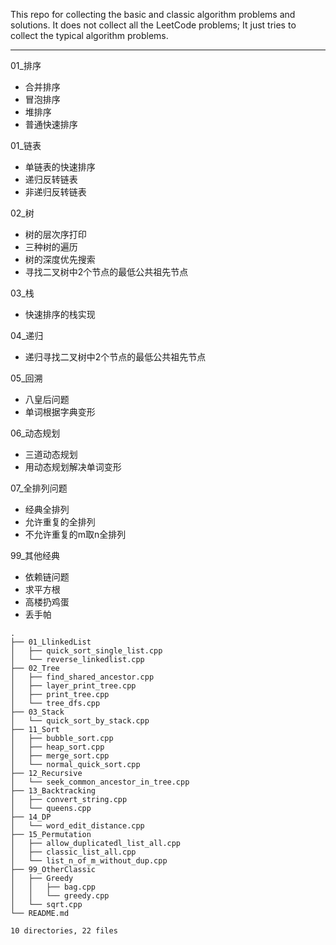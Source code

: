 This repo for collecting the basic and classic algorithm problems and solutions. 
It does not collect all the LeetCode problems; 
It just tries to collect the typical algorithm problems. 

-----------------------------------------------------------------

01_排序

- 合并排序
- 冒泡排序
- 堆排序
- 普通快速排序
    
01_链表 

- 单链表的快速排序
- 递归反转链表
- 非递归反转链表
    
02_树

- 树的层次序打印
- 三种树的遍历
- 树的深度优先搜索
- 寻找二叉树中2个节点的最低公共祖先节点
  
03_栈

- 快速排序的栈实现
    
04_递归

- 递归寻找二叉树中2个节点的最低公共祖先节点
    
05_回溯

- 八皇后问题
- 单词根据字典变形

06_动态规划

- 三道动态规划
- 用动态规划解决单词变形

07_全排列问题

- 经典全排列
- 允许重复的全排列
- 不允许重复的m取n全排列

99_其他经典

- 依赖链问题
- 求平方根
- 高楼扔鸡蛋
- 丢手帕


```
.
├── 01_LlinkedList
│   ├── quick_sort_single_list.cpp
│   └── reverse_linkedlist.cpp
├── 02_Tree
│   ├── find_shared_ancestor.cpp
│   ├── layer_print_tree.cpp
│   ├── print_tree.cpp
│   └── tree_dfs.cpp
├── 03_Stack
│   └── quick_sort_by_stack.cpp
├── 11_Sort
│   ├── bubble_sort.cpp
│   ├── heap_sort.cpp
│   ├── merge_sort.cpp
│   └── normal_quick_sort.cpp
├── 12_Recursive
│   └── seek_common_ancestor_in_tree.cpp
├── 13_Backtracking
│   ├── convert_string.cpp
│   └── queens.cpp
├── 14_DP
│   └── word_edit_distance.cpp
├── 15_Permutation
│   ├── allow_duplicatedl_list_all.cpp
│   ├── classic_list_all.cpp
│   └── list_n_of_m_without_dup.cpp
├── 99_OtherClassic
│   ├── Greedy
│   │   ├── bag.cpp
│   │   └── greedy.cpp
│   └── sqrt.cpp
└── README.md

10 directories, 22 files

```
